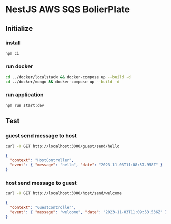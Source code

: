 # NestJS AWS SQS BolierPlate

## Initialize

### install

```zsh
npm ci
```

### run docker

```zsh
cd ../docker/localstack && docker-compose up --build -d
cd ../docker/mongo && docker-compose up --build -d
```

### run application

```zsh
npm run start:dev
```

## Test

### guest send message to host

```zsh
curl -X GET http://localhost:3000/guest/send/hello
```

```json
{
  "context": "HostController",
  "event": { "message": "hello", "date": "2023-11-03T11:08:57.958Z" }
}
```

### host send message to guest

```zsh
curl -X GET http://localhost:3000/host/send/welcome
```

```json
{
  "context": "GuestController",
  "event": { "message": "welcome", "date": "2023-11-03T11:09:53.536Z" }
}
```
